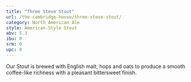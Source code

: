```yaml
---
title: "Three Steve Stout"
url: /the-cambridge-house/three-steve-stout/
category: North American Ale
style: American-Style Stout
abv: 5.3
ibu: 0
srm: 0
upc: 0
---
```

Our Stout is brewed with English malt, hops and oats to produce a smooth coffee-like richness with a pleasant bittersweet finish.
